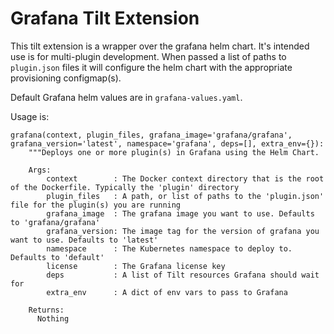 # Grafana Tilt Extension

This tilt extension is a wrapper over the grafana helm chart. It's intended
use is for multi-plugin development. When passed a list of paths to `plugin.json` files
it will configure the helm chart with the appropriate provisioning configmap(s).

Default Grafana helm values are in `grafana-values.yaml`.

Usage is:
```
grafana(context, plugin_files, grafana_image='grafana/grafana', grafana_version='latest', namespace='grafana', deps=[], extra_env={}):
    """Deploys one or more plugin(s) in Grafana using the Helm Chart.

    Args:
        context        : The Docker context directory that is the root of the Dockerfile. Typically the 'plugin' directory
        plugin_files   : A path, or list of paths to the 'plugin.json' file for the plugin(s) you are running
        grafana_image  : The grafana image you want to use. Defaults to 'grafana/grafana'
        grafana_version: The image tag for the version of grafana you want to use. Defaults to 'latest'
        namespace      : The Kubernetes namespace to deploy to. Defaults to 'default'
        license        : The Grafana license key
        deps           : A list of Tilt resources Grafana should wait for
        extra_env      : A dict of env vars to pass to Grafana

    Returns:
      Nothing
```